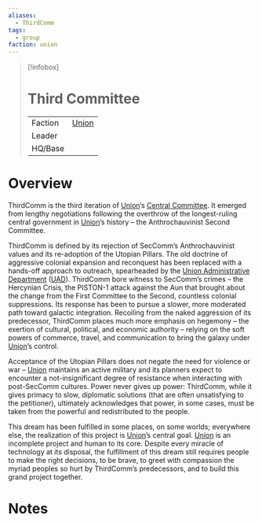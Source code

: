 ```yaml
---
aliases:
  - ThirdComm
tags:
  - group
faction: union
---
```

> [!infobox] 
> # Third Committee
> | | |
> | ---- | ---- |
> | Faction | [Union](Union.md) |
> | Leader |  |
> | HQ/Base | |


# Overview
ThirdComm is the third iteration of [Union](Union.md)’s [Central Committee](Union%20Central%20Committee.md). It emerged from lengthy negotiations following the overthrow of the longest-ruling central government in [Union](Union.md)’s history – the Anthrochauvinist Second Committee.

ThirdComm is defined by its rejection of SecComm’s Anthrochauvinist values and its re-adoption of the Utopian Pillars. The old doctrine of aggressive colonial expansion and reconquest has been replaced with a hands-off approach to outreach, spearheaded by the [Union Administrative Department](Union%20Administrative%20Department.md) ([UAD](Union%20Administrative%20Department.md)). ThirdComm bore witness to SecComm’s crimes – the Hercynian Crisis, the PISTON-1 attack against the Aun that brought about the change from the First Committee to the Second, countless colonial suppressions. Its response has been to pursue a slower, more moderated path toward galactic integration. Recoiling from the naked aggression of its predecessor, ThirdComm places much more emphasis on hegemony – the exertion of cultural, political, and economic authority – relying on the soft powers of commerce, travel, and communication to bring the galaxy under [Union](Union.md)’s control.

Acceptance of the Utopian Pillars does not negate the need for violence or war – [Union](Union.md) maintains an active military and its planners expect to encounter a not-insignificant degree of resistance when interacting with post-SecComm cultures. Power never gives up power: ThirdComm, while it gives primacy to slow, diplomatic solutions (that are often unsatisfying to the petitioner), ultimately acknowledges that power, in some cases, must be taken from the powerful and redistributed to the people.

This dream has been fulfilled in some places, on some worlds; everywhere else, the realization of this project is [Union](Union.md)’s central goal. [Union](Union.md) is an incomplete project and human to its core. Despite every miracle of technology at its disposal, the fulfillment of this dream still requires people to make the right decisions, to be brave, to greet with compassion the myriad peoples so hurt by ThirdComm’s predecessors, and to build this grand project together.

# Notes